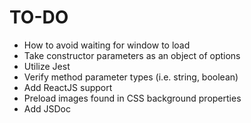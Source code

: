 # TO-DO

-  How to avoid waiting for window to load
-  Take constructor parameters as an object of options
-  Utilize Jest
-  Verify method parameter types (i.e. string, boolean)
-  Add ReactJS support
-  Preload images found in CSS background properties
-  Add JSDoc
